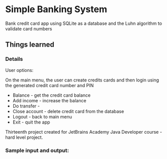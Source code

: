 # Simple Banking System

Bank credit card app using SQLite as a database and the Luhn algorithm to validate card numbers

## Things learned 



### Details

User options:

On the main menu, the user can create credits cards and then login using the generated credit card number and PIN

* Balance - get the credit card balance
* Add income - increase the balance
* Do transfer - 
* Close account - delete credit card from the database 
* Logout - back to main menu
* Exit - quit the app

Thirteenth project created for JetBrains Academy Java Developer course - hard level project.

### Sample input and output:

